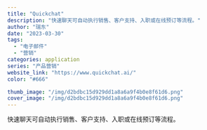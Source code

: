 ```yaml
---
title: "Quickchat"
description: "快速聊天可自动执行销售、客户支持、入职或在线预订等流程。"
author: "瑞东"
date: "2023-03-30"
tags:
  - "电子邮件"
  - "营销"
categories: application
series: "产品营销"
website_link: "https://www.quickchat.ai/"
color: "#666"

thumb_image: "/img/d2bdbc15d929dd1a8a6a9f4b0e8f61d6.png"
cover_image: "/img/d2bdbc15d929dd1a8a6a9f4b0e8f61d6.png"
---
```


快速聊天可自动执行销售、客户支持、入职或在线预订等流程。